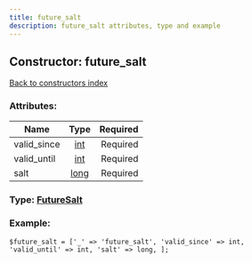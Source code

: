 ```yaml
---
title: future_salt
description: future_salt attributes, type and example
---
```

## Constructor: future\_salt  
[Back to constructors index](index.md)



### Attributes:

| Name     |    Type       | Required |
|----------|:-------------:|---------:|
|valid\_since|[int](../types/int.md) | Required|
|valid\_until|[int](../types/int.md) | Required|
|salt|[long](../types/long.md) | Required|



### Type: [FutureSalt](../types/FutureSalt.md)


### Example:

```
$future_salt = ['_' => 'future_salt', 'valid_since' => int, 'valid_until' => int, 'salt' => long, ];
```  

